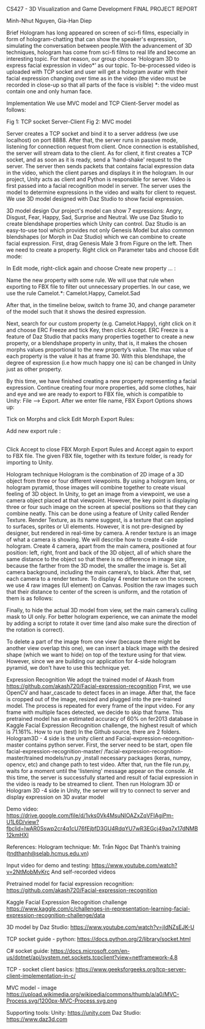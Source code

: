 CS427 - 3D Visualization and Game Development
FINAL PROJECT REPORT 

Minh-Nhut Nguyen, Gia-Han Diep		 
           

Brief
Hologram has long appeared on screen of sci-fi films, especially in form of hologram-chatting that can show the speaker's expression, simulating the conversation between people.With the advancement of 3D techniques, hologram has come from sci-fi films to real life and become an interesting topic. For that reason, our group choose 'Hologram 3D to express facial expression in video*' as our topic. To-be-processed video is uploaded with TCP socket and user will get a hologram avatar with their facial expression changing over time as in the video (the video must be recorded in close-up so that all parts of the face is visible)
*:  the video must contain one and only human face. 

Implementation 
We use MVC model and TCP Client-Server model as follows: 

              

Fig 1: TCP socket Server-Client                          Fig 2: MVC model

Server creates a TCP socket and bind it to a server address (we use localhost) on port 8888. After that, the server runs in passive mode, listening for connection request from client. Once connection is established, the server will stream data to the client. 
As for client, it first creates a TCP socket, and as soon as it is ready, send a 'hand-shake' request to the server. The server then sends packets that contains facial expression data in the video, which the client parses and displays it in the hologram. 
In our project, Unity acts as client and Python is responsible for server. Video is first passed into a facial recognition model in server. The server uses the model to determine expressions in the video and waits for client to request. 
We use 3D model designed with Daz Studio to show facial expression. 

3D model design
Our project's model can show 7 expressions: Angry, Disgust, Fear, Happy,    Sad, Surprise and Neutral. 
We use Daz Studio to create blendshape properties which Unity can control. Daz Studio is an easy-to-use tool which provides not only Genesis Model but also common blendshapes (or Morph in Daz Studio) which we can combine to create facial expression. 
First, drag Genesis Male 3 from Figure on the left. Then we need to create a property. Right click on Parameter tabs and choose Edit mode:

In Edit mode, right-click again and choose Create new property … : 

Name the new property with some rule. We will use that rule when exporting to FBX file to filter out unnecessary properties. In our case, we use the rule Camelot.*: Camelot.Happy, Camelot.Sad 

After that, in the timeline below, switch to frame 30, and change parameter of the model such that it shows the desired expression. 

Next, search for our custom property (e.g. Camelot.Happy), right click on it and choose ERC Freeze and tick Key, then click Accept. 
ERC Freeze is a feature of Daz Studio that packs many properties together to create a new property, or a blendshape property in unity, that is, it makes the chosen morphs values proportional to the new property’s value. The max value of each property is the value it has at frame 30. 
With this blendshape, the degree of expression (i.e how much happy one is) can be changed in Unity just as other property. 

By this time, we have finished creating a new property representing a facial expression. Continue creating four more properties, add some clothes, hair and eye and we are ready to export to FBX file, which is compatible to Unity: File --> Export. After we enter file name, FBX Export Options shows up:





Tick on Morphs and click Edit Morph Export Rules: 



Add new export rule :  
 

Click Accept to close FBX Morph Export Rules and Accept again to export to FBX file. The given FBX file, together with its texture folder, is ready for importing to Unity. 
 

Hologram technique
Hologram is the combination of 2D image of a 3D object from three or four different viewpoints. By using a hologram lens, or hologram pyramid, those images will combine together to create visual feeling of 3D object. 
In Unity, to get an image from a viewpoint, we use a camera object placed at that viewpoint. However, the key point is displaying three or four such image on the screen at special positions so that they can combine neatly. This can be done using a feature of Unity called Render Texture. 
Render Texture, as its name suggest, is a texture that can applied to surfaces, sprites or UI elements. However, it is not pre-designed by designer, but rendered in real-time by camera. A 
render texture is an image of what a camera is showing. 
We will describe how to create 4-side hologram. 
Create 4 camera, apart from the main camera, positioned at four position: left, right, front and back of the 3D object, all of which share the same distance to the object so that there is no difference in image size, because the farther from the 3D model, the smaller the image is. Set all camera background, including the main camera’s, to black. 
After that, set each camera to a render texture. To display 4 render texture on the screen, we use 4 raw images (UI element) on Canvas. Position the raw images such that their distance to center of the screen is uniform, and the rotation of them is as follows: 

 

Finally, to hide the actual 3D model from view, set the main camera’s culling mask to UI only. 
For better hologram experience, we can animate the model by adding a script to rotate it over time (and also make sure the direction of the rotation is correct). 

To delete a part of the image from one view (because there might be another view overlap this one), we can insert a black image with the desired shape (which we want to hide) on top of the texture using for that view. However, since we are building our application for 4-side hologram pyramid, we don’t have to use this technique yet.

Expression Recognition
We adopt the trained model of Akash from https://github.com/akash720/Facial-expression-recognition
First, we use OpenCV and haar_cascade to detect faces in an image. After that, the face is cropped out of the image, resized and plugged into the pre-trained model. The process is repeated for every frame of the input video. For any frame with multiple faces detected, we decide to skip that frame.
This pretrained model has an estimated accuracy of 60% on fer2013 database in Kaggle Facial Expression Recognition challenge, the highest result of which is 71.161%.
How to run (test) 
In the Github source, there are 2 folders. Hologram3D - 4 side is the unity client and Facial-expression-recognition-master contains python server. 
First, the server need to be start, open file  facial-expression-recognition-master/ /facial-expression-recognition-master/trained models/run.py ,install necessary packages (keras, numpy, opencv, etc) and change path to test video. 
After that, run the file run.py, waits for a moment until the 'listening' message appear on the console. At this time, the server is successfully started and result of facial expression in the video is ready to be streamed to client.
Then run Hologram 3D or Hologram 3D -4 side in Unity, the server will try to connect to server and display expression on 3D avatar model

Demo video: 
https://drive.google.com/file/d/1vks0Vk4MsuNIOAZxZqVFIAgiPm-U1L6D/view?fbclid=IwAR0Sswp2cr4q1cU76fEjbfD3GU4RdqYU7wR3EGcj49aq7x17dNMB12kmHXI


References:
Hologram technique: Mr. Trần Ngọc Đạt Thành’s training (tndthanh@selab.hcmus.edu.vn)

Input video for demo and testing:
https://www.youtube.com/watch?v=2NtMobMvKrc
And self-recorded videos

Pretrained model for facial expression recognition: 
https://github.com/akash720/Facial-expression-recognition

Kaggle Facial Expression Recognition challenge
https://www.kaggle.com/c/challenges-in-representation-learning-facial-expression-recognition-challenge/data

3D model by Daz Studio:
https://www.youtube.com/watch?v=jIdNZsEJK-U

TCP socket guide - python: 
https://docs.python.org/2/library/socket.html

C# socket guide: 
https://docs.microsoft.com/en-us/dotnet/api/system.net.sockets.tcpclient?view=netframework-4.8

TCP - socket client basics: 
https://www.geeksforgeeks.org/tcp-server-client-implementation-in-c/

MVC model - image
https://upload.wikimedia.org/wikipedia/commons/thumb/a/a0/MVC-Process.svg/1200px-MVC-Process.svg.png

Supporting tools: 
Unity:		https://unity.com
Daz Studio:	https://www.daz3d.com

